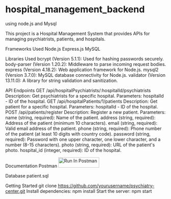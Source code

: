 # hospital_management_backend
using node.js and Mysql

This project is a Hospital Management System that provides APIs for managing psychiatrists, patients, and hospitals.

Frameworks Used
Node.js
Express.js
MySQL


Libraries Used
bcrypt (Version 5.1.1): Used for hashing passwords securely.
body-parser (Version 1.20.2): Middleware to parse incoming request bodies.
express (Version 4.18.2): Web application framework for Node.js.
mysql2 (Version 3.7.0): MySQL database connectivity for Node.js.
validator (Version 13.11.0): A library for string validation and sanitization.


API Endpoints
GET /api/hospitalPsychiatrists/:hospitalId/psychiatrists
Description: Get psychiatrists for a specific hospital.
Parameters: hospitalId - ID of the hospital.
GET /api/hospitalPatients/1/patients
Description: Get patient for a specific hospital.
Parameters: hospitalId - ID of the hospital.
POST /api/patients/register
Description: Register a new patient.
Parameters:
name (string, required): Name of the patient.
address (string, required): Address of the patient (minimum 10 characters).
email (string, required): Valid email address of the patient.
phone (string, required): Phone number of the patient (at least 10 digits with country code).
password (string, required): Password with one upper character, one lower character, and a number (8-15 characters).
photo (string, required): URL of the patient's photo.
hospital_id (integer, required): ID of the hospital.


Documentation
Postman 
[<img src="https://run.pstmn.io/button.svg" alt="Run In Postman" style="width: 128px; height: 32px;">](https://god.gw.postman.com/run-collection/30102130-92a53dd6-5bf7-4829-8f61-c850f8e618b3?action=collection%2Ffork&source=rip_markdown&collection-url=entityId%3D30102130-92a53dd6-5bf7-4829-8f61-c850f8e618b3%26entityType%3Dcollection%26workspaceId%3D6b80d8dd-e9f3-479f-a33b-4f93e3fb32ca)



Database
patient.sql


Getting Started 
git clone https://github.com/yourusername/psychiatry-center.git
Install dependencies: npm install
Start the server: npm start
